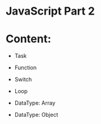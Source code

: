 # JavaScript Part 2

# Content:

- Task

- Function

- Switch

- Loop

- DataType: Array

- DataType: Object
